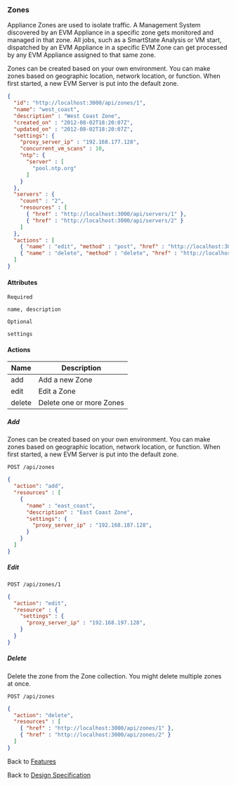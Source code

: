 
### Zones

Appliance Zones are used to isolate traffic. A Management System discovered by an EVM
Appliance in a specific zone gets monitored and managed in that zone.  All jobs,
such as a SmartState Analysis or VM start, dispatched by an EVM Appliance in a
specific EVM Zone can get processed by any EVM Appliance assigned to that same
zone.

Zones can be created based on your own environment.  You can make zones based on
geographic location, network location, or function.  When first started, a new
EVM Server is put into the default zone.

```json
{
  "id": "http://localhost:3000/api/zones/1",
  "name": "west_coast",
  "description" : "West Coast Zone",
  "created_on" : "2012-08-02T18:20:07Z",
  "updated_on" : "2012-08-02T18:20:07Z",
  "settings": {
    "proxy_server_ip" : "192.168.177.128",
    "concurrent_vm_scans" : 10,
    "ntp": {
      "server" : [
        "pool.ntp.org"
      ]
    }
  },
  "servers" : {
    "count" : "2",
    "resources" : [
      { "href" : "http://localhost:3000/api/servers/1" },
      { "href" : "http://localhost:3000/api/servers/2" }
    ]
  },
  "actions" : [
    { "name" : "edit", "method" : "post", "href" : "http://localhost:3000/api/zones/1" },
    { "name" : "delete", "method" : "delete", "href" : "http://localhost:3000/api/zones/1" }
  ]
}
```

#### Attributes

`Required`

```
name, description
```

`Optional`

```
settings
```

#### Actions

| Name | Description |
|------|-------------|
| add | Add a new Zone |
| edit | Edit a Zone |
| delete | Delete one or more Zones |

##### Add

Zones can be created based on your own environment. You can make zones based on
geographic location, network location, or function. When first started, a new
EVM Server is put into the default zone.

`POST /api/zones`

```json
{
  "action": "add",
  "resources" : [
    {
      "name" : "east_coast",
      "description" : "East Coast Zone",
      "settings": {
        "proxy_server_ip" : "192.168.187.128",
      }
    }
  ]
}
```

##### Edit

`POST /api/zones/1`

```json
{
  "action": "edit",
  "resource" : {
    "settings" : {
      "proxy_server_ip" : "192.168.197.128",
    }
  }
}
```

##### Delete

Delete the zone from the Zone collection. You might delete multiple zones at once.

`POST /api/zones`

```json
{
  "action": "delete",
  "resources" : [
    { "href" : "http://localhost:3000/api/zones/1" },
    { "href" : "http://localhost:3000/api/zones/2" }
  ]
}
```


Back to [Features](./features.md)

Back to [Design Specification](../design.md)
